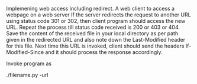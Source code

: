 Implemening web access including redirect.
A web client to access a webpage on a web server
If the server redirects the request to another URL using status code 301 or 302, then client program should access the new URL. 
Repeat the process till status code received is 200 or 403 or 404. Save the content of the received file in your local directory as per path given in the redirected
URL and also note down the Last-Modified header for this file. Next time this URL is invoked, client should send the headers If-Modified-Since and it should process
the response accordingly. 

Invoke program as

./filename.py -url <URL>
